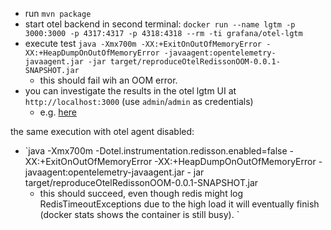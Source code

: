 - run `mvn package`
- start otel backend in second terminal: `docker run --name lgtm -p 3000:3000 -p 4317:4317 -p 4318:4318 --rm -ti grafana/otel-lgtm`
- execute test `java -Xmx700m -XX:+ExitOnOutOfMemoryError -XX:+HeapDumpOnOutOfMemoryError -javaagent:opentelemetry-javaagent.jar -jar target/reproduceOtelRedissonOOM-0.0.1-SNAPSHOT.jar`
  - this should fail wih an OOM error.
- you can investigate the results in the otel lgtm UI at `http://localhost:3000` (use `admin`/`admin` as credentials)
  - e.g. [here](http://localhost:3000/explore?schemaVersion=1&panes=%7B%229v9%22:%7B%22datasource%22:%22tempo%22,%22queries%22:%5B%7B%22refId%22:%22A%22,%22datasource%22:%7B%22type%22:%22tempo%22,%22uid%22:%22tempo%22%7D,%22queryType%22:%22traceqlSearch%22,%22limit%22:20,%22tableType%22:%22traces%22,%22metricsQueryType%22:%22range%22,%22filters%22:%5B%7B%22id%22:%222c6d4e4a%22,%22operator%22:%22%3D%22,%22scope%22:%22span%22%7D%5D%7D%5D,%22range%22:%7B%22from%22:%22now-1h%22,%22to%22:%22now%22%7D%7D%7D&orgId=1)

the same execution with otel agent disabled:
- `java -Xmx700m -Dotel.instrumentation.redisson.enabled=false -XX:+ExitOnOutOfMemoryError -XX:+HeapDumpOnOutOfMemoryError -javaagent:opentelemetry-javaagent.jar -
jar target/reproduceOtelRedissonOOM-0.0.1-SNAPSHOT.jar 
  - this should succeed, even though redis might log RedisTimeoutExceptions due to the high load it will eventually finish (docker stats shows the container is still busy).
`